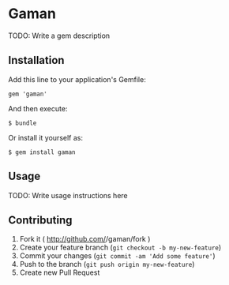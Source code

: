 # Gaman

TODO: Write a gem description

## Installation

Add this line to your application's Gemfile:

    gem 'gaman'

And then execute:

    $ bundle

Or install it yourself as:

    $ gem install gaman

## Usage

TODO: Write usage instructions here

## Contributing

1. Fork it ( http://github.com/<my-github-username>/gaman/fork )
2. Create your feature branch (`git checkout -b my-new-feature`)
3. Commit your changes (`git commit -am 'Add some feature'`)
4. Push to the branch (`git push origin my-new-feature`)
5. Create new Pull Request
